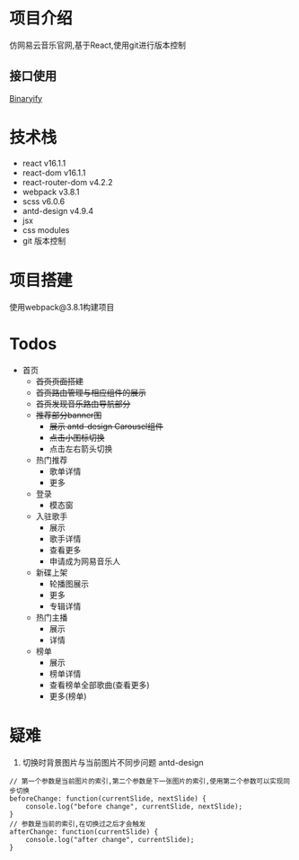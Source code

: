 # 项目介绍
仿网易云音乐官网,基于React,使用git进行版本控制

## 接口使用
[Binaryify](https://github.com/Binaryify/NeteaseCloudMusicApi)

# 技术栈
+ react v16.1.1
+ react-dom v16.1.1
+ react-router-dom v4.2.2
+ webpack v3.8.1
+ scss v6.0.6
+ antd-design v4.9.4
+ jsx
+ css modules
+ git 版本控制

# 项目搭建
使用webpack\@3.8.1构建项目

# Todos
+ 首页
	+ ~~首页页面搭建~~
	+ ~~首页路由管理与相应组件的展示~~
	+ ~~首页发现音乐路由导航部分~~
	+ ~~推荐部分banner图~~
		+ ~~展示 antd-design Carousel组件~~
		+ ~~点击小图标切换~~
		+ 点击左右箭头切换
	+ 热门推荐
		+ 歌单详情
		+ 更多
	+ 登录
		+ 模态窗
	+ 入驻歌手
		+ 展示
		+ 歌手详情
		+ 查看更多
		+ 申请成为网易音乐人
	+ 新碟上架
		+ 轮播图展示
		+ 更多
		+ 专辑详情
	+ 热门主播
		+ 展示
		+ 详情
	+ 榜单
		+ 展示
		+ 榜单详情
		+ 查看榜单全部歌曲(查看更多)
		+ 更多(榜单)


# 疑难
1. 切换时背景图片与当前图片不同步问题 antd-design
```
// 第一个参数是当前图片的索引,第二个参数是下一张图片的索引,使用第二个参数可以实现同步切换
beforeChange: function(currentSlide, nextSlide) {
	console.log("before change", currentSlide, nextSlide);
}
// 参数是当前的索引,在切换过之后才会触发
afterChange: function(currentSlide) {
	console.log("after change", currentSlide);
}
```
